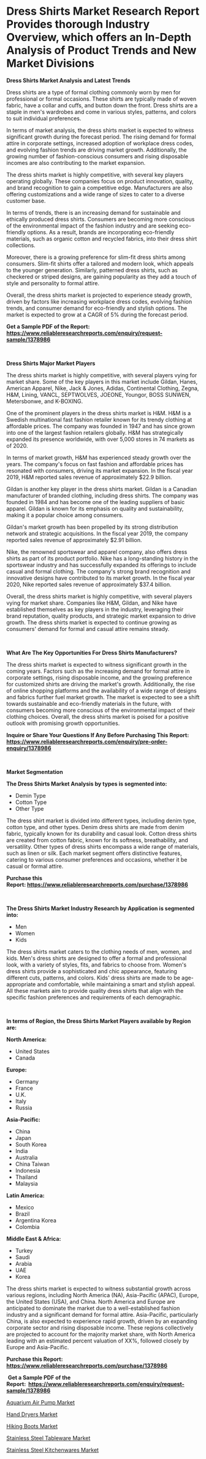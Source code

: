 <p><h1>Dress Shirts Market Research Report Provides thorough Industry Overview, which offers an In-Depth Analysis of Product Trends and New Market Divisions</h1></p><p><strong>Dress Shirts Market Analysis and Latest Trends</strong></p>
<p><p>Dress shirts are a type of formal clothing commonly worn by men for professional or formal occasions. These shirts are typically made of woven fabric, have a collar and cuffs, and button down the front. Dress shirts are a staple in men's wardrobes and come in various styles, patterns, and colors to suit individual preferences.</p><p>In terms of market analysis, the dress shirts market is expected to witness significant growth during the forecast period. The rising demand for formal attire in corporate settings, increased adoption of workplace dress codes, and evolving fashion trends are driving market growth. Additionally, the growing number of fashion-conscious consumers and rising disposable incomes are also contributing to the market expansion.</p><p>The dress shirts market is highly competitive, with several key players operating globally. These companies focus on product innovation, quality, and brand recognition to gain a competitive edge. Manufacturers are also offering customizations and a wide range of sizes to cater to a diverse customer base.</p><p>In terms of trends, there is an increasing demand for sustainable and ethically produced dress shirts. Consumers are becoming more conscious of the environmental impact of the fashion industry and are seeking eco-friendly options. As a result, brands are incorporating eco-friendly materials, such as organic cotton and recycled fabrics, into their dress shirt collections.</p><p>Moreover, there is a growing preference for slim-fit dress shirts among consumers. Slim-fit shirts offer a tailored and modern look, which appeals to the younger generation. Similarly, patterned dress shirts, such as checkered or striped designs, are gaining popularity as they add a touch of style and personality to formal attire.</p><p>Overall, the dress shirts market is projected to experience steady growth, driven by factors like increasing workplace dress codes, evolving fashion trends, and consumer demand for eco-friendly and stylish options. The market is expected to grow at a CAGR of 5% during the forecast period.</p></p>
<p><strong>Get a Sample PDF of the Report:&nbsp; <a href="https://www.reliableresearchreports.com/enquiry/request-sample/1378986">https://www.reliableresearchreports.com/enquiry/request-sample/1378986</a></strong></p>
<p>&nbsp;</p>
<p><strong>Dress Shirts Major Market Players</strong></p>
<p><p>The dress shirts market is highly competitive, with several players vying for market share. Some of the key players in this market include Gildan, Hanes, American Apparel, Nike, Jack & Jones, Adidas, Continental Clothing, Zegna, H&M, Lining, VANCL, SEPTWOLVES, JOEONE, Youngor, BOSS SUNWEN, Metersbonwe, and K-BOXING.</p><p>One of the prominent players in the dress shirts market is H&M. H&M is a Swedish multinational fast fashion retailer known for its trendy clothing at affordable prices. The company was founded in 1947 and has since grown into one of the largest fashion retailers globally. H&M has strategically expanded its presence worldwide, with over 5,000 stores in 74 markets as of 2020.</p><p>In terms of market growth, H&M has experienced steady growth over the years. The company's focus on fast fashion and affordable prices has resonated with consumers, driving its market expansion. In the fiscal year 2019, H&M reported sales revenue of approximately $22.9 billion.</p><p>Gildan is another key player in the dress shirts market. Gildan is a Canadian manufacturer of branded clothing, including dress shirts. The company was founded in 1984 and has become one of the leading suppliers of basic apparel. Gildan is known for its emphasis on quality and sustainability, making it a popular choice among consumers.</p><p>Gildan's market growth has been propelled by its strong distribution network and strategic acquisitions. In the fiscal year 2019, the company reported sales revenue of approximately $2.91 billion.</p><p>Nike, the renowned sportswear and apparel company, also offers dress shirts as part of its product portfolio. Nike has a long-standing history in the sportswear industry and has successfully expanded its offerings to include casual and formal clothing. The company's strong brand recognition and innovative designs have contributed to its market growth. In the fiscal year 2020, Nike reported sales revenue of approximately $37.4 billion.</p><p>Overall, the dress shirts market is highly competitive, with several players vying for market share. Companies like H&M, Gildan, and Nike have established themselves as key players in the industry, leveraging their brand reputation, quality products, and strategic market expansion to drive growth. The dress shirts market is expected to continue growing as consumers' demand for formal and casual attire remains steady.</p></p>
<p>&nbsp;</p>
<p><strong>What Are The Key Opportunities For Dress Shirts Manufacturers?</strong></p>
<p><p>The dress shirts market is expected to witness significant growth in the coming years. Factors such as the increasing demand for formal attire in corporate settings, rising disposable income, and the growing preference for customized shirts are driving the market's growth. Additionally, the rise of online shopping platforms and the availability of a wide range of designs and fabrics further fuel market growth. The market is expected to see a shift towards sustainable and eco-friendly materials in the future, with consumers becoming more conscious of the environmental impact of their clothing choices. Overall, the dress shirts market is poised for a positive outlook with promising growth opportunities.</p></p>
<p><strong>Inquire or Share Your Questions If Any Before Purchasing This Report: <a href="https://www.reliableresearchreports.com/enquiry/pre-order-enquiry/1378986">https://www.reliableresearchreports.com/enquiry/pre-order-enquiry/1378986</a></strong></p>
<p>&nbsp;</p>
<p><strong>Market Segmentation</strong></p>
<p><strong>The Dress Shirts Market Analysis by types is segmented into:</strong></p>
<p><ul><li>Demin Type</li><li>Cotton Type</li><li>Other Type</li></ul></p>
<p><p>The dress shirt market is divided into different types, including denim type, cotton type, and other types. Denim dress shirts are made from denim fabric, typically known for its durability and casual look. Cotton dress shirts are created from cotton fabric, known for its softness, breathability, and versatility. Other types of dress shirts encompass a wide range of materials, such as linen or silk. Each market segment offers distinctive features, catering to various consumer preferences and occasions, whether it be casual or formal attire.</p></p>
<p><strong>Purchase this Report:&nbsp;<a href="https://www.reliableresearchreports.com/purchase/1378986">https://www.reliableresearchreports.com/purchase/1378986</a></strong></p>
<p>&nbsp;</p>
<p><strong>The Dress Shirts Market Industry Research by Application is segmented into:</strong></p>
<p><ul><li>Men</li><li>Women</li><li>Kids</li></ul></p>
<p><p>The dress shirts market caters to the clothing needs of men, women, and kids. Men's dress shirts are designed to offer a formal and professional look, with a variety of styles, fits, and fabrics to choose from. Women's dress shirts provide a sophisticated and chic appearance, featuring different cuts, patterns, and colors. Kids' dress shirts are made to be age-appropriate and comfortable, while maintaining a smart and stylish appeal. All these markets aim to provide quality dress shirts that align with the specific fashion preferences and requirements of each demographic.</p></p>
<p>&nbsp;</p>
<p><strong>In terms of Region, the Dress Shirts Market Players available by Region are:</strong></p>
<p>
    <p> <strong> North America: </strong>
        <ul>
            <li>United States</li>
            <li>Canada</li>
        </ul>
        </p> 
    <p> <strong> Europe: </strong>
        <ul>
            <li>Germany</li>
            <li>France</li>
            <li>U.K.</li>
            <li>Italy</li>
            <li>Russia</li>
        </ul>
        </p> 
    <p> <strong> Asia-Pacific: </strong>
        <ul>
            <li>China</li>
            <li>Japan</li>
            <li>South Korea</li>
            <li>India</li>
            <li>Australia</li>
            <li>China Taiwan</li>
            <li>Indonesia</li>
            <li>Thailand</li>
            <li>Malaysia</li>
        </ul>
        </p> 
    <p> <strong> Latin America: </strong>
        <ul>
            <li>Mexico</li>
            <li>Brazil</li>
            <li>Argentina Korea</li>
            <li>Colombia</li>
        </ul>
        </p> 
    <p> <strong> Middle East & Africa: </strong>
        <ul>
            <li>Turkey</li>
            <li>Saudi</li>
            <li>Arabia</li>
            <li>UAE</li>
            <li>Korea</li>
        </ul>
    </p>
    </p>
<p><p>The dress shirts market is expected to witness substantial growth across various regions, including North America (NA), Asia-Pacific (APAC), Europe, the United States (USA), and China. North America and Europe are anticipated to dominate the market due to a well-established fashion industry and a significant demand for formal attire. Asia-Pacific, particularly China, is also expected to experience rapid growth, driven by an expanding corporate sector and rising disposable income. These regions collectively are projected to account for the majority market share, with North America leading with an estimated percent valuation of XX%, followed closely by Europe and Asia-Pacific.</p></p>
<p><strong>Purchase this Report: <a href="https://www.reliableresearchreports.com/purchase/1378986">https://www.reliableresearchreports.com/purchase/1378986</a></strong></p>
<p>&nbsp;<strong>Get a Sample PDF of the Report:&nbsp;&nbsp;<a href="https://www.reliableresearchreports.com/enquiry/request-sample/1378986">https://www.reliableresearchreports.com/enquiry/request-sample/1378986</a></strong></p>
<p><strong></strong></p>
<p><p><a href="https://github.com/melchekhinf/Market-Research-Report-List-2/blob/main/aquarium-air-pump-market.md">Aquarium Air Pump Market</a></p><p><a href="https://github.com/jonneygiverf/Market-Research-Report-List-2/blob/main/hand-dryers-market.md">Hand Dryers Market</a></p><p><a href="https://github.com/prosalinda88/Market-Research-Report-List-2/blob/main/hiking-boots-market.md">Hiking Boots Market</a></p><p><a href="https://github.com/sndrkn/Market-Research-Report-List-2/blob/main/stainless-steel-tableware-market.md">Stainless Steel Tableware Market</a></p><p><a href="https://github.com/amae102299/Market-Research-Report-List-2/blob/main/stainless-steel-kitchenwares-market.md">Stainless Steel Kitchenwares Market</a></p></p>